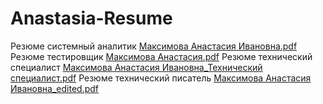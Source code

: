 # Anastasia-Resume
Резюме системный аналитик [Максимова Анастасия Ивановна.pdf](https://github.com/user-attachments/files/19234900/default.pdf)
Резюме тестировщик [Максимова Анастасия.pdf](https://github.com/user-attachments/files/19234901/default.pdf)
Резюме технический специалист [Максимова Анастасия Ивановна_Технический специалист.pdf](https://github.com/user-attachments/files/19234915/_.pdf)
Резюме технический писатель [Максимова Анастасия Ивановна_edited.pdf](https://github.com/user-attachments/files/19234943/_edited.pdf)


